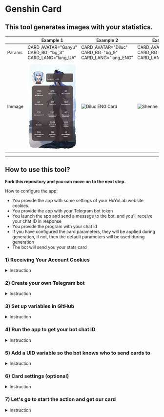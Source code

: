 # Genshin Card
## This tool generates images with your statistics.

|        | Example 1                                                        | Example 2                                                         | Example 3                                                          | Default                                                         |
| ------ | ---------------------------------------------------------------- | ----------------------------------------------------------------- | ------------------------------------------------------------------ | --------------------------------------------------------------- |
| Params | CARD_AVATAR="Ganyu" <br> CARD_BG="bg_3" <br> CARD_LANG="lang_UA" | CARD_AVATAR="Diluc" <br> CARD_BG="bg_9" <br> CARD_LANG="lang_ENG" | CARD_AVATAR="Shenhe" <br> CARD_BG="bg_10" <br> CARD_LANG="lang_RU" | CARD_AVATAR=Default <br> CARD_BG=Default <br> CARD_LANG=Default |
| Immage | ![Ganyu UA Card](README/Ganyu_UA.png)                            | ![Diluc ENG Card](README/Diluc_ENG.png)                           | ![Shenhe RU Card](README/Shenhe_RU.png)                            | ![Default Card](README/Default_card.png)                        |


---

## How to use this tool?
**Fork this repository and you can move on to the next step.**

How to configure the app:
- You provide the app with some settings of your HoYoLab website cookies.
- You provide the app with your Telegram bot token
- You launch the app and send a message to the bot, and you'll receive your chat ID in response
- You provide the program with your chat id
- If you have configured the card parameters, they will be applied during generation, if not, then the default parameters will be used during generation
- The bot will send you your stats card


  
### 1) Receiving Your Account Cookies
  <details>
  <summary>Instruction</summary>

1. I'm using Chrome browser, if you're using a different browser, some names may vary.
2. Open the **[get cookies skript](get_cookies.js)** file and copy its contents.
    ```
    var cookie=start();
    var ask=confirm('Cookie: '+cookie+'\n\nClick confirm to copy Cookie.');if(ask==true){copy(cookie);msg=cookie}else{msg='Cancel'}
    function start() {
        return "ltoken=" + getCookie("ltoken") + ";ltuid=" + getCookie("ltuid") + ";";
        function getCookie(name) {
            const value = ";" + document.cookie;
            const parts = value.split("; " + name + "=");
            if (parts.length === 2) return parts.pop().split(';').shift();
        }
    }
    ```
3. Go to https://www.hoyolab.com/genshin/ then login.
4. Right-click on the page and click on **View Code**, then click on the **Console** tab.
5. Paste the code you copied in the second paragraph and press **Enter**.
6. In the window that appears, click **Ok** and the necessary Cookies will be automatically copied to your clipboard. 
![Cookie copy window](README/HoYoLab/Cookie.png)
</details>

### 2) Create your own Telegram bot
<details>
<summary>Instruction</summary>

1. Open a chat with an official Telegram  bot ([@botfather](https://t.me/botfather)) to create your own bot.
2. Send the bot the command "/newbot" to initiate the process of creating a new bot
3. Come up with a name for your bot, in my case it will be "GenshinCard"
4. Now we need to come up with a nickname for the bot, I chose "GenshinCardExampleBot"
5. In response, we will receive a message containing a link to your bot and an API token
</details>

### 3) Set up variables in GitHub

<details>
<summary>Instruction</summary>

#### Adding cookies

1. Let's add Cookies to the variable, for this go to the following path in the cloned repository
**Settings** -> **Secrets**  -> **Actions**  -> **New repository secret**
![Path to add Cookies to repository variable](README/GitHub/github_1.png)
2. Enter a variable name and Cookies depending on what you want to set up your repository for. 
![Page for adding variables](README/GitHub/github_2.png)
In the first field you need to specify the name of the variable, in the second field Cookies. See examples below.
3. Variable name: `HOYOLAB_COOKIES`, Cookies example: `["ltoken=a**************************************B;ltuid=1******2;","ltoken=c**************************************D;ltuid=3******4;","ltoken=e**************************************F;ltuid=5******6;"]`
In this case, you need to open square brackets `[` list received in the section `Getting your account's Cookies`, Cookies must be in double quotes `"`, separated by commas and then close square brackets `]`.
4. Click the **Add secret** button to add a variable.
![Adding Cookies for Multiple Accounts](README/GitHub/github_2.2.png)

#### Adding API keys of Telegram bot

The first two steps are similar, so let's move on to the third
3. Variable name: `TG_API`, Secret: `5656875323:AAG9KsVrNg02cvBgIbpUOs18htgaPKQehGw`(the API key of your bot)
![Adding Cookies](README/Telegram/TG_API.png)
</details>

### 4) Run the app to get your bot chat ID
<details>
<summary>Instruction</summary>

1. Open "Actions" in a new tab because we will still need the current one.
2. Create an action that will be executed daily at 06:00 (UTC+8)
	**Actions** -> **Card generate**  -> **Run workflow**  -> **Run workflow**
	![Adding Actions](README/GitHub/Add_Action.png)
3. Now go to your telegram bot and run it, if everything is done correctly you will get a message with your ID. Take your time, the bot needs time to install all modules and start. (You can send him any messages to make sure you don't miss a moment when he will be working)
	![Get UID](README/Telegram/YourBot_UID.png)
</details>

### 5) Add a UID variable so the bot knows who to send cards to
<details>
<summary>Instruction</summary>

1. We return to the first tab (do not close the second one, you will also need it a little later)
2. Add another secret, name: `TG_UID`, Secret: `1008299086` (Your UID)
	![Adding TG_UID](README/GitHub/TG_UID.png)
</details> 

### 6) Card settings (optional)
<details>
<summary>Instruction</summary>

#### Avatar settings

1. Choose an avatar
    <details>
    <summary>Show available avatars (60)</summary>

    | Immage                                                    | Params               | Immage                                                | Params             |
    | --------------------------------------------------------- | -------------------- | ----------------------------------------------------- | ------------------ |
    | ![Albedo](img/avatars/Albedo.png)                         | `Albedo`             | ![Aloy](img/avatars/Aloy.png)                         | `Aloy`             |
    | ![Amber](img/avatars/Amber.png)                           | `Amber`              | ![Arataki_Itto](img/avatars/Arataki_Itto.png)         | `Arataki_Itto`     |
    | ![Barbara](img/avatars/Barbara.png)                       | `Barbara`            | ![Beidou](img/avatars/Beidou.png)                     | `Beidou`           |
    | ![Bennett](img/avatars/Bennett.png)                       | `Bennett`            | ![Candace](img/avatars/Candace.png)                   | `Candace`          |
    | ![Chongyun](img/avatars/Chongyun.png)                     | `Chongyun`           | ![Cyno](img/avatars/Cyno.png)                         | `Cyno`             |
    | ![Diluc](img/avatars/Diluc.png)                           | `Diluc`              | ![Diona](img/avatars/Diona.png)                       | `Diona`            |
    | ![Dori](img/avatars/Dori.png)                             | `Dori`               | ![Eula](img/avatars/Eula.png)                         | `Eula`             |
    | ![Faruzan](img/avatars/Faruzan.png)                       | `Faruzan`            | ![Fischl](img/avatars/Fischl.png)                     | `Fischl`           |
    | ![Ganyu](img/avatars/Ganyu.png)                           | `Ganyu`              | ![Gorou](img/avatars/Gorou.png)                       | `Gorou`            |
    | ![Hu_Tao](img/avatars/Hu_Tao.png)                         | `Hu_Tao`             | ![Jean](img/avatars/Jean.png)                         | `Jean`             |
    | ![Kaedehara_Kazuha](img/avatars/Kaedehara_Kazuha.png)     | `Kaedehara_Kazuha`   | ![Kaeya](img/avatars/Kaeya.png)                       | `Kaeya`            |
    | ![Kamisato_Ayaka](img/avatars/Kamisato_Ayaka.png)         | `Kamisato_Ayaka`     | ![Kamisato_Ayato](img/avatars/Kamisato_Ayato.png)     | `Kamisato_Ayato`   |
    | ![Keqing](img/avatars/Keqing.png)                         | `Keqing`             | ![Klee](img/avatars/Klee.png)                         | `Klee`             |
    | ![Kujou_Sara](img/avatars/Kujou_Sara.png)                 | `Kujou_Sara`         | ![Kuki_Shinobu](img/avatars/Kuki_Shinobu.png)         | `Kuki_Shinobu`     |
    | ![Layla](img/avatars/Layla.png)                           | `Layla`              | ![Lisa](img/avatars/Lisa.png)                         | `Lisa`             |
    | ![Mona](img/avatars/Mona.png)                             | `Mona`               | ![Ningguang](img/avatars/Ningguang.png)               | `Ningguang`        |
    | ![Noelle](img/avatars/Noelle.png)                         | `Noelle`             | ![Paimon](img/avatars/Paimon.png)                     | `Paimon`           |
    | ![Qiqi](img/avatars/Qiqi.png)                             | `Qiqi`               | ![Raiden_Shogun](img/avatars/Raiden_Shogun.png)       | `Raiden_Shogun`    |
    | ![Razor](img/avatars/Razor.png)                           | `Razor`              | ![Rosaria](img/avatars/Rosaria.png)                   | `Rosaria`          |
    | ![Sangonomiya_Kokomi](img/avatars/Sangonomiya_Kokomi.png) | `Sangonomiya_Kokomi` | ![Sayu](img/avatars/Sayu.png)                         | `Sayu`             |
    | ![Shenhe](img/avatars/Shenhe.png)                         | `Shenhe`             | ![Shikanoin_Heizou](img/avatars/Shikanoin_Heizou.png) | `Shikanoin_Heizou` |
    | ![Sucrose](img/avatars/Sucrose.png)                       | `Sucrose`            | ![Tartaglia](img/avatars/Tartaglia.png)               | `Tartaglia`        |
    | ![Thoma](img/avatars/Thoma.png)                           | `Thoma`              | ![Tighnari](img/avatars/Tighnari.png)                 | `Tighnari`         |
    | ![Traveler_Eather](img/avatars/Traveler_Eather.png)       | `Traveler_Eather`    | ![Traveler_Lumine](img/avatars/Traveler_Lumine.png)   | `Traveler_Lumine`  |
    | ![Venti](img/avatars/Venti.png)                           | `Venti`              | ![Wanderer](img/avatars/Wanderer.png)                 | `Wanderer`         |
    | ![Xiangling](img/avatars/Xiangling.png)                   | `Xiangling`          | ![Xiao](img/avatars/Xiao.png)                         | `Xiao`             |
    | ![Xingqiu](img/avatars/Xingqiu.png)                       | `Xingqiu`            | ![Xinyan](img/avatars/Xinyan.png)                     | `Xinyan`           |
    | ![Yae_Miko](img/avatars/Yae_Miko.png)                     | `Yae_Miko`           | ![Yanfei](img/avatars/Yanfei.png)                     | `Yanfei`           |
    | ![Yelan](img/avatars/Yelan.png)                           | `Yelan`              | ![Yoimiya](img/avatars/Yoimiya.png)                   | `Yoimiya`          |
    | ![Yun_Jin](img/avatars/Yun_Jin.png)                       | `Yun_Jin`            | ![Zhongli](img/avatars/Zhongli.png)                   | `Zhongli`          |
    </details> 

2. Add a secret with the name `CARD_AVATAR` and the avatar parameter of your choice. For example, I chose `Chongyun`
	![Adding CARD_AVATAR](README/GitHub/CARD_AVATAR.png)

#### Background settings

1. Choose an background
    <details>
    <summary>Show available backgrouns (32)</summary>

    | Immage                     | Params  | Immage                     | Params  |
    | -------------------------- | ------- | -------------------------- | ------- |
    | ![bg_1](img/bg/bg_1.png)   | `bg_1`  | ![bg_2](img/bg/bg_2.png)   | `bg_2`  |
    | ![bg_3](img/bg/bg_3.png)   | `bg_3`  | ![bg_4](img/bg/bg_4.png)   | `bg_4`  |
    | ![bg_5](img/bg/bg_5.png)   | `bg_5`  | ![bg_6](img/bg/bg_6.png)   | `bg_1`  |
    | ![bg_7](img/bg/bg_7.png)   | `bg_7`  | ![bg_8](img/bg/bg_8.png)   | `bg_8`  |
    | ![bg_9](img/bg/bg_9.png)   | `bg_9`  | ![bg_10](img/bg/bg_10.png) | `bg_10` |
    | ![bg_11](img/bg/bg_11.png) | `bg_11` | ![bg_12](img/bg/bg_12.png) | `bg_12` |
    | ![bg_13](img/bg/bg_13.png) | `bg_13` | ![bg_14](img/bg/bg_14.png) | `bg_14` |
    | ![bg_15](img/bg/bg_15.png) | `bg_15` | ![bg_16](img/bg/bg_16.png) | `bg_16` |
    | ![bg_17](img/bg/bg_17.png) | `bg_17` | ![bg_18](img/bg/bg_18.png) | `bg_18` |
    | ![bg_19](img/bg/bg_19.png) | `bg_19` | ![bg_20](img/bg/bg_20.png) | `bg_20` |
    | ![bg_21](img/bg/bg_21.png) | `bg_21` | ![bg_22](img/bg/bg_22.png) | `bg_22` |
    | ![bg_23](img/bg/bg_23.png) | `bg_23` | ![bg_24](img/bg/bg_24.png) | `bg_24` |
    | ![bg_25](img/bg/bg_25.png) | `bg_25` | ![bg_26](img/bg/bg_26.png) | `bg_26` |
    | ![bg_27](img/bg/bg_27.png) | `bg_27` | ![bg_28](img/bg/bg_28.png) | `bg_28` |
    | ![bg_29](img/bg/bg_29.png) | `bg_29` | ![bg_30](img/bg/bg_30.png) | `bg_30` |
    | ![bg_31](img/bg/bg_31.png) | `bg_31` | ![bg_32](img/bg/bg_32.png) | `bg_32` |
    </details> 

2. Add a secret with the name `CARD_BG` and the avatar parameter of your choice. For example, I chose `bg_4`
	![Adding CARD_BG](README/GitHub/CARD_BG.png)

#### Language settings

1. Choose an language
    <details>
    <summary>Show available languages (3)</summary>

    | Immage                           | Params    | Immage                             | Params     |
    | -------------------------------- | --------- | ---------------------------------- | ---------- |
    | ![lang_UA](img/lang/lang_UA.png) | `lang_UA` | ![lang_ENG](img/lang/lang_ENG.png) | `lang_ENG` |
    | ![lang_RU](img/lang/lang_RU.png) | `lang_RU` |
    </details> 

2. Add a secret with the name `CARD_LANG` and the avatar parameter of your choice. For example, I chose `lang_UA`
	![Adding CARD_LANG](README/GitHub/CARD_LANG.png)
</details> 



### 7) Let's go to start the action and get our card

<details>
<summary>Instruction</summary>

1. Follow the same steps as in section 4. I've made very detailed comments, so you'll always know what the app is doing right now.
	![App execution](README/GitHub/App_Execution.png)
2. If you did everything correctly, the bot will send you a card to each specified account
	![Cards in chat](README/Telegram/YourBot_Cards.png)
3. Result (Because telegram compresses the image before sending and changes the format to jpg, the background appears in the card. If you send cards without compression, the format will not change)
	![Result](README/Telegram/YourBot_Card.jpg)
</details> 

